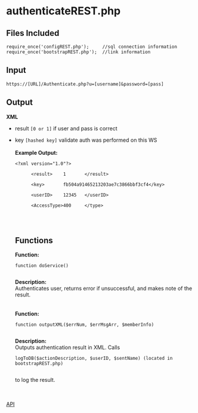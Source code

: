 # authenticateREST.php #

## Files Included ##
```
require_once('configREST.php');     //sql connection information
require_once('bootstrapREST.php');  //link information
```

## Input ##
```
https://[URL]/Authenticate.php?u=[username]&password=[pass]
```

## Output ##
**XML**
  * result  `[0 or 1]`  if user and pass is correct<br>
<ul><li>key     <code>[hashed key]</code> validate auth was performed on this WS<br>
<br>
<b>Example Output:</b><br>
<pre><code>&lt;?xml version="1.0"?&gt;<br>
      &lt;result&gt;    1       &lt;/result&gt;<br>
      &lt;key&gt;       fb504a91465213203ae7c3866bbf3cf4&lt;/key&gt;<br>
      &lt;userID&gt;    12345   &lt;/userID&gt;<br>
      &lt;AccessType&gt;400     &lt;/type&gt;<br>
</code></pre>
<br>
<h2>Functions</h2>
<b>Function:</b>
<pre><code>function doService()<br>
</code></pre>
<b>Description:</b><br>
Authenticates user, returns error if unsuccessful, and makes note of the result.<br>
<br>
<br>
<b>Function:</b>
<pre><code>function outputXML($errNum, $errMsgArr, $memberInfo)<br>
</code></pre>
<b>Description:</b><br>
Outputs authentication result in XML. Calls<br>
<pre><code>logToDB($actionDescription, $userID, $sentName) (located in bootstrapREST.php)<br>
</code></pre>
to log the result.<br>
<br>
<br></li></ul>

<a href='http://code.google.com/p/electronic-mis/wiki/API'>API</a>